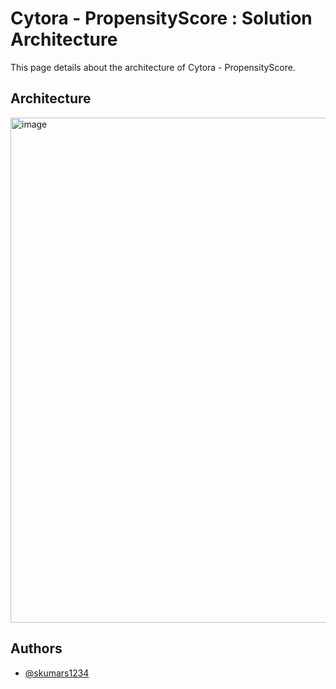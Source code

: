 
# Cytora - PropensityScore : Solution Architecture

This page details about the architecture of Cytora - PropensityScore.




## Architecture

<img width="808" alt="image" src="https://github.com/user-attachments/assets/14257cf6-8efd-4c9e-a780-ad09c54269e0" />





## Authors

- [@skumars1234](https://www.github.com/skumars1234)

